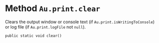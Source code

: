 # Method `Au.print.clear`

Clears the output window or console text (if `Au.print.isWritingToConsole`) or log file (if `Au.print.logFile` not `null`).

```
public static void clear()
```